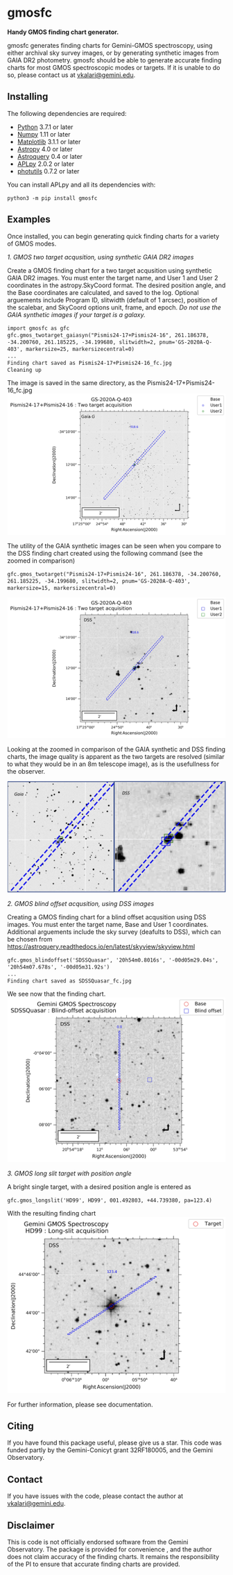 gmosfc
==========

**Handy GMOS finding chart generator.**

gmosfc generates finding charts for Gemini-GMOS spectroscopy, using either archival sky survey images, or by generating synthetic images from GAIA DR2 photometry. gmosfc should be able to generate accurate finding charts for most GMOS spectroscopic modes or targets. If it is unable to do so, please contact us at vkalari@gemini.edu. 


Installing
----------

The following dependencies are required:

* [Python](https://www.python.org/download/releases/3.0/) 3.7.1 or later
* [Numpy](http://www.numpy.org) 1.11 or later
* [Matplotlib](http://www.matplotlib.org) 3.1.1 or later
* [Astropy](http://www.astropy.org) 4.0 or later
* [Astroquery](https://astroquery.readthedocs.io/en/latest/) 0.4 or later
* [APLpy](https://aplpy.github.io/) 2.0.2 or later
* [photutils](https://photutils.readthedocs.io/en/stable/) 0.7.2 or later

You can install APLpy and all its dependencies with:

    python3 -m pip install gmosfc
    


Examples
----------

Once installed, you can begin generating quick finding charts for a variety of GMOS modes.


*1. GMOS two target acqusition, using synthetic GAIA DR2 images*

Create a GMOS finding chart for a two target acqusition using synthetic GAIA DR2 images. You must enter the target name, and User 1 and User 2 coordinates in the astropy.SkyCoord format. The desired position angle, and the Base coordinates are calculated, and saved to the log.
Optional arguements include  Program ID, slitwidth (default of 1 arcsec), position of the scalebar, and SkyCoord options unit, frame, and epoch. 
*Do not use the GAIA synthetic images if your target is a galaxy.*

    import gmosfc as gfc
    gfc.gmos_twotarget_gaiasyn("Pismis24-17+Pismis24-16", 261.186378, -34.200760, 261.185225, -34.199680, slitwidth=2, pnum='GS-2020A-Q-403', markersize=25, markersizecentral=0)     
    ...
    Finding chart saved as Pismis24-17+Pismis24-16_fc.jpg
    Cleaning up
    
The image is saved in the same directory, as the Pismis24-17+Pismis24-16_fc.jpg    
![Image of ALS](https://github.com/astroquackers/gmosfc/blob/master/images/Pismis24-17%2BPismis24-16_fc_gaia.jpg)

The utility of the GAIA synthetic images can be seen when you compare to the DSS finding chart created using the following command (see the zoomed in comparison)

    gfc.gmos_twotarget("Pismis24-17+Pismis24-16", 261.186378, -34.200760, 261.185225, -34.199680, slitwidth=2, pnum='GS-2020A-Q-403', markersize=15, markersizecentral=0)
    
![Image of ALS](https://github.com/astroquackers/gmosfc/blob/master/images/Pismis24-17%2BPismis24-16_fc.jpg)

Looking at the zoomed in comparison of the GAIA synthetic and DSS finding charts, the image quality is apparent as the two targets are resolved (similar to what they would be in an 8m telescope image), as is the usefullness for the observer.  

![Image of Zoom](https://github.com/astroquackers/gmosfc/blob/master/images/comp.jpg)


*2. GMOS blind offset acqusition, using DSS images*

Creating a GMOS finding chart for a blind offset acqusition using DSS images. You must enter the target name, Base and User 1 coordinates. Additional arguements include the sky survey (deafults to DSS), which can be chosen from https://astroquery.readthedocs.io/en/latest/skyview/skyview.html  

    gfc.gmos_blindoffset('SDSSQuasar', '20h54m0.8016s', '-00d05m29.04s', '20h54m07.678s', '-00d05m31.92s')
    ...
    Finding chart saved as SDSSQuasar_fc.jpg    

We see now that the finding chart.
![Image of quasar](https://github.com/astroquackers/gmosfc/blob/master/images/SDSSQuasar_fc.jpg)


*3. GMOS long slit target with position angle*

A bright single target, with a desired position angle is entered as
    
    gfc.gmos_longslit('HD99', HD99', 001.492803, +44.739380, pa=123.4)
    
With the resulting finding chart
![HD99](https://github.com/astroquackers/gmosfc/blob/master/images/HD99_fc.jpg)
    

For further information, please see documentation.     

    
Citing
------

If you have found this package useful, please give us a star.
This code was funded partly by the Gemini-Conicyt grant 32RF180005, and the Gemini Observatory. 


Contact
----------

If you have issues with the code, please contact the author at vkalari@gemini.edu.


Disclaimer
----------

This is code is not officially endorsed software from the Gemini Observatory. The package is provided for convenience , and the author does not claim accuracy of the finding charts. It remains the responsibility of the PI to ensure that accurate finding charts are provided.



